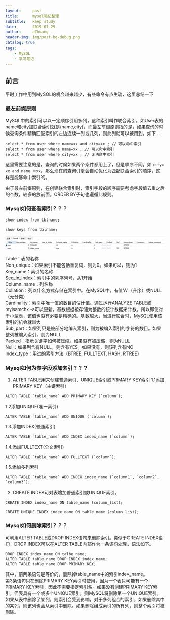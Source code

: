 ```yaml
---
layout:     post
title:      mysql笔记整理
subtitle:   keep study
date:       2019-07-29
author:     aZhuang
header-img: img/post-bg-debug.png
catalog: true
tags:
    - MySQL
    - 学习笔记
---
```


## 前言

平时工作中用到MySQL的机会越来越少，有些命令有点生疏，这里总结一下

### 最左前缀原则

MySQL中的索引可以以一定顺序引用多列，这种索引叫作联合索引。如User表的name和city加联合索引就是(name,city)，而最左前缀原则指的是，如果查询的时候查询条件精确匹配索引的左边连续一列或几列，则此列就可以被用到。如下：        

```                                                                                       
select * from user where name=xx and city=xx ; // 可以命中索引
select * from user where name=xx ; // 可以命中索引
select * from user where city=xx ; // 无法命中索引            
```
这里需要注意的是，查询的时候如果两个条件都用上了，但是顺序不同，如 `city= xx and name ＝xx`，那么现在的查询引擎会自动优化为匹配联合索引的顺序，这样是能够命中索引的。

由于最左前缀原则，在创建联合索引时，索引字段的顺序需要考虑字段值去重之后的个数，较多的放前面。ORDER BY子句也遵循此规则。

### Mysql如何查看索引？？？
```
show index from tblname;
```
```
show keys from tblname;
```
![Image text](https://raw.githubusercontent.com/xiaoazhuang/xiaoazhuang.github.io/master/img/MySQL_Index.png)

Table：表的名称  
Non_unique：如果索引不能包括重复词，则为0。如果可以，则为1  
Key_name：索引的名称  
Seq_in_index：索引中的列序列号，从1开始  
Column_name：列名称  
Collation：列以什么方式存储在索引中。在MySQL中，有值‘A'（升序）或NULL（无分类）  
Cardinality：索引中唯一值的数目的估计值。通过运行ANALYZE TABLE或myisamchk -a可以更新。基数根据被存储为整数的统计数据来计数，所以即使对于小型表，该值也没有必要是精确的。基数越大，当进行联合时，MySQL使用该索引的机会就越大  
Sub_part：如果列只是被部分地编入索引，则为被编入索引的字符的数目。如果整列被编入索引，则为NULL  
Packed：指示关键字如何被压缩。如果没有被压缩，则为NULL  
Null：如果列含有NULL，则含有YES。如果没有，则该列含有NO  
Index_type：用过的索引方法（BTREE, FULLTEXT, HASH, RTREE）  

### Mysql如何为表字段添加索引？？？
1) ALTER TABLE用来创建普通索引、UNIQUE索引或PRIMARY KEY索引
1.1添加PRIMARY KEY（主键索引）
```
ALTER TABLE `table_name` ADD PRIMARY KEY (`column`);
```

1.2添加UNIQUE(唯一索引) 
```
ALTER TABLE `table_name` ADD UNIQUE (`column`);
```

1.3.添加INDEX(普通索引) 
```
ALTER TABLE `table_name` ADD INDEX index_name (`column`);
```

1.4.添加FULLTEXT(全文索引) 
```
ALTER TABLE `table_name` ADD FULLTEXT (`column`);
```

1.5.添加多列索引
```
ALTER TABLE `table_name` ADD INDEX index_name (`column1`, `column2`, `column3`);
```

2) CREATE INDEX可对表增加普通索引或UNIQUE索引。
```
CREATE INDEX index_name ON table_name (column_list);
```
```
CREATE UNIQUE INDEX index_name ON table_name (column_list);
```

### Mysql如何删除索引？？？
可利用ALTER TABLE或DROP INDEX语句来删除索引。类似于CREATE INDEX语句，DROP INDEX可以在ALTER TABLE内部作为一条语句处理，语法如下。
```
DROP INDEX index_name ON talbe_name;
ALTER TABLE table_name DROP INDEX index_name;
ALTER TABLE table_name DROP PRIMARY KEY;
```
其中，前两条语句是等价的，删除掉table_name中的索引index_name。  
第3条语句只在删除PRIMARY KEY索引时使用，因为一个表只可能有一个PRIMARY KEY索引，因此不需要指定索引名。如果没有创建PRIMARY KEY索引，但表具有一个或多个UNIQUE索引，则MySQL将删除第一个UNIQUE索引。  
如果从表中删除了某列，则索引会受到影响。对于多列组合的索引，如果删除其中的某列，则该列也会从索引中删除。如果删除组成索引的所有列，则整个索引将被删除。  
